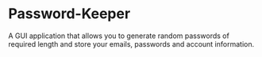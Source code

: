 # Password-Keeper
A GUI application that allows you to generate random passwords of required length and store your emails, passwords and account information.
